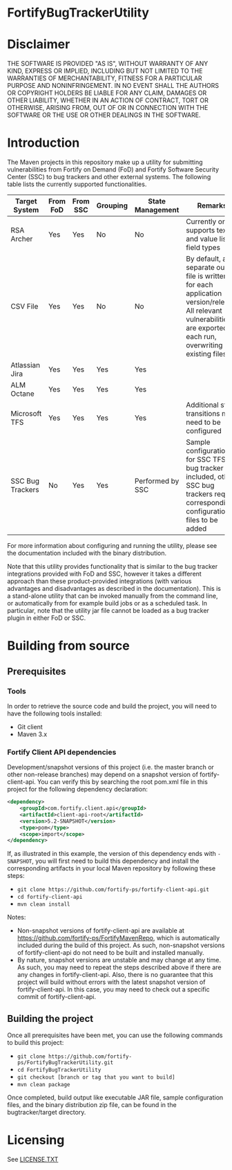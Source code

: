 # FortifyBugTrackerUtility

Disclaimer
====
THE SOFTWARE IS PROVIDED "AS IS", WITHOUT WARRANTY OF ANY 
KIND, EXPRESS OR IMPLIED, INCLUDING BUT NOT LIMITED TO THE 
WARRANTIES OF MERCHANTABILITY, FITNESS FOR A PARTICULAR 
PURPOSE AND NONINFRINGEMENT. IN NO EVENT SHALL THE 
AUTHORS OR COPYRIGHT HOLDERS BE LIABLE FOR ANY CLAIM, 
DAMAGES OR OTHER LIABILITY, WHETHER IN AN ACTION OF 
CONTRACT, TORT OR OTHERWISE, ARISING FROM, OUT OF OR IN 
CONNECTION WITH THE SOFTWARE OR THE USE OR OTHER 
DEALINGS IN THE SOFTWARE.

Introduction
====
The Maven projects in this repository make up a utility for submitting vulnerabilities from Fortify on Demand (FoD) 
and Fortify Software Security Center (SSC) to bug trackers and other external systems. The following table
lists the currently supported functionalities.

| Target System | From FoD | From SSC | Grouping | State Management | Remarks |
| ------------- | -------- | -------- |--------- | ---------------- | ------- |
| RSA Archer    | Yes      | Yes      | No       | No               | Currently only supports text and value list field types |
| CSV File      | Yes      | Yes      | No       | No               | By default, a separate output file is written for each application version/release. All relevant vulnerabilities are exported on each run, overwriting any existing files |
| Atlassian Jira | Yes     | Yes      | Yes      | Yes              | |
| ALM Octane     | Yes     | Yes      | Yes      | Yes              | |
| Microsoft TFS  | Yes     | Yes      | Yes      | Yes              | Additional state transitions may need to be configured |
| SSC Bug Trackers | No    | Yes      | Yes      | Performed by SSC | Sample configuration for SSC TFS bug tracker included, other SSC bug trackers require corresponding configuration files to be added |

For more information about configuring and running the utility, please see the documentation included with the binary distribution.

Note that this utility provides functionality that is similar to the bug tracker integrations
provided with FoD and SSC, however it takes a different approach than these product-provided 
integrations (with various advantages and disadvantages as described in the documentation).
This is a stand-alone utility that can be invoked manually from the command line, or automatically 
from for example build jobs or as a scheduled task. In particular, note that the utility jar file 
cannot be loaded as a bug tracker plugin in either FoD or SSC.


Building from source
====

Prerequisites
----

### Tools
In order to retrieve the source code and build the project, you will need to have the following tools installed:

* Git client
* Maven 3.x

### Fortify Client API dependencies
Development/snapshot versions of this project (i.e. the master branch or other non-release branches) may depend on
a snapshot version of fortify-client-api. You can verify this by searching the root pom.xml file in this project 
for the following dependency declaration:

```xml
<dependency>
	<groupId>com.fortify.client.api</groupId>
	<artifactId>client-api-root</artifactId>
	<version>5.2-SNAPSHOT</version>
	<type>pom</type>
	<scope>import</scope>
</dependency>
```

If, as illustrated in this example, the version of this dependency ends with `-SNAPSHOT`, you will first need to 
build this dependency and install the corresponding artifacts in your local Maven repository by following these steps:

* `git clone https://github.com/fortify-ps/fortify-client-api.git`
* `cd fortify-client-api`
* `mvn clean install`

Notes:

* Non-snapshot versions of fortify-client-api are available at https://github.com/fortify-ps/FortifyMavenRepo,
  which is automatically included during the build of this project. As such, non-snapshot versions of 
  fortify-client-api do not need to be built and installed manually.
* By nature, snapshot versions are unstable and may change at any time. As such, you may need to repeat the
  steps described above if there are any changes in fortify-client-api. Also, there is no guarantee that this 
  project will build without errors with the latest snapshot version of fortify-client-api. In this case, you 
  may need to check out a specific commit of fortify-client-api. 
  
Building the project
----
Once all prerequisites have been met, you can use the following commands to build this project:

* `git clone https://github.com/fortify-ps/FortifyBugTrackerUtility.git`
* `cd FortifyBugTrackerUtility`
* `git checkout [branch or tag that you want to build]`
* `mvn clean package`

Once completed, build output like executable JAR file, sample configuration files, and the 
binary distribution zip file, can be found in the bugtracker/target directory.


# Licensing

See [LICENSE.TXT](LICENSE.TXT)

